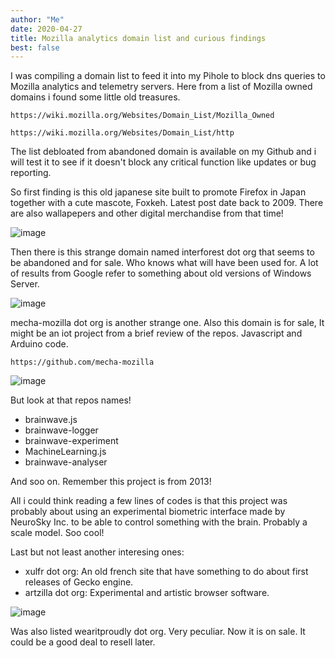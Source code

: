 ```yaml
---
author: "Me"
date: 2020-04-27
title: Mozilla analytics domain list and curious findings
best: false
---
```


I was compiling a domain list to feed it into my Pihole to block dns queries to Mozilla analytics and telemetry servers. 
Here from a list of Mozilla owned domains i found some little old treasures.

```
https://wiki.mozilla.org/Websites/Domain_List/Mozilla_Owned

https://wiki.mozilla.org/Websites/Domain_List/http
```
The list debloated from abandoned domain is available on my Github and i will test it to see if it doesn't block any critical function like updates or bug reporting.

So first finding is this old japanese site built to promote Firefox in Japan together with a cute mascote, Foxkeh.
Latest post date back to 2009. 
There are also wallapepers and other digital merchandise from that time!

![image](/img/fox.png)

Then there is this strange domain named interforest dot org that seems to be abandoned and for sale. 
Who knows what will have been used for.
A lot of results from Google refer to something about old versions of Windows Server.

![image](/img/fox2.png)

mecha-mozilla dot org is another strange one. Also this domain is for sale, 
It might be an iot project from a brief review of the repos. Javascript and Arduino code.

```
https://github.com/mecha-mozilla
```
![image](/img/fox3.png)

But look at that repos names!

- brainwave.js 
- brainwave-logger
- brainwave-experiment
- MachineLearning.js
- brainwave-analyser

And soo on. Remember this project is from 2013!

All i could think reading a few lines of codes is that this project was probably about using an experimental biometric interface made by NeuroSky Inc. to be able to control something with the brain. Probably a scale model.
Soo cool!

Last but not least another interesing ones:

- xulfr dot org: An old french site that have something to do about first releases of Gecko engine.
- artzilla dot org: Experimental and artistic browser software. 

![image](/img/fox4.jpg)

Was also listed wearitproudly dot org. Very peculiar. Now it is on sale. It could be a good deal to resell later.

